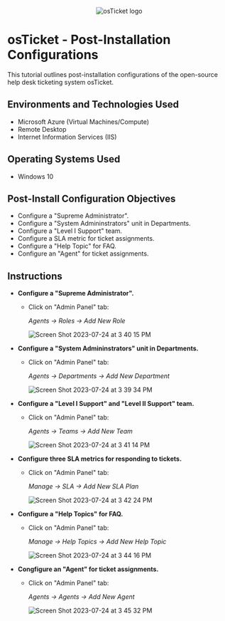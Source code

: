 <p align="center">
<img src="https://i.imgur.com/Clzj7Xs.png" alt="osTicket logo"/>
</p>

<h1>osTicket - Post-Installation Configurations</h1>
This tutorial outlines post-installation configurations of the open-source help desk ticketing system osTicket.<br />

<h2>Environments and Technologies Used</h2>

- Microsoft Azure (Virtual Machines/Compute)
- Remote Desktop
- Internet Information Services (IIS)

<h2>Operating Systems Used </h2>

- Windows 10</b>

<h2>Post-Install Configuration Objectives</h2>

- Configure a "Supreme Administrator".
- Configure a "System Admininstrators" unit in Departments.
- Configure a "Level I Support" team. 
- Configure a SLA metric for ticket assignments.
- Configure a "Help Topic" for FAQ.
- Configure an "Agent" for ticket assignments.
  
<h2>Instructions</h2>

- **Configure a "Supreme Administrator".**
  - Click on "Admin Panel" tab:

    *Agents -> Roles -> Add New Role*

    ![Screen Shot 2023-07-24 at 3 40 15 PM](https://github.com/AIweave/osTicket-Post-Installation-Configuration/assets/121763338/56dcfdd3-1eea-4396-92ad-3cd5fcf60e0b)

- **Configure a "System Admininstrators" unit in Departments.**
  - Click on "Admin Panel" tab:
    
    *Agents -> Departments -> Add New Department*

    ![Screen Shot 2023-07-24 at 3 39 34 PM](https://github.com/AIweave/osTicket-Post-Installation-Configuration/assets/121763338/5382a09e-05f3-4909-9875-7cfae8d754e5)

- **Configure a "Level I Support" and "Level II Support" team.**
  - Click on "Admin Panel" tab:
    
    *Agents -> Teams -> Add New Team*

    ![Screen Shot 2023-07-24 at 3 41 14 PM](https://github.com/AIweave/osTicket-Post-Installation-Configuration/assets/121763338/fab83500-4697-457d-ae7e-34a50b3b469e)

- **Configure three SLA metrics for responding to tickets.**
  - Click on "Admin Panel" tab:
  
    *Manage -> SLA -> Add New SLA Plan*

    ![Screen Shot 2023-07-24 at 3 42 24 PM](https://github.com/AIweave/osTicket-Post-Installation-Configuration/assets/121763338/3e477c58-5463-4bbe-9d1e-436b2170d948)


- **Configure a "Help Topics" for FAQ.**
  - Click on "Admin Panel" tab:
    
    *Manage -> Help Topics -> Add New Help Topic*

    ![Screen Shot 2023-07-24 at 3 44 16 PM](https://github.com/AIweave/osTicket-Post-Installation-Configuration/assets/121763338/f6e3dfaf-bc12-4cef-a22b-40b07b37c0ce)


- **Congfigure an "Agent" for ticket assignments.**
  - Click on "Admin Panel" tab:
    
    *Agents -> Agents -> Add New Agent*

    ![Screen Shot 2023-07-24 at 3 45 32 PM](https://github.com/AIweave/osTicket-Post-Installation-Configuration/assets/121763338/d5678a23-84ac-4f28-87da-e8f927141c86)
